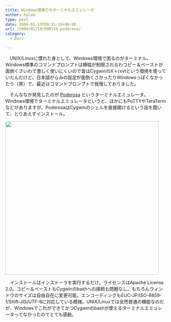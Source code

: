 ```yaml
---
title: Windows環境でのターミナルエミュレータ
author: hylom
type: post
date: 2009-01-19T09:51:29+00:00
url: /2009/01/19/090119-poderosa/
category:
  - Docs

---
```

　UNIX/Linuxに慣れた身として、Windows環境で困るのがターミナル。Windows標準のコマンドプロンプトは横幅が制限されるわコピー＆ペーストが面倒くさいわで激しく使いにくいので昔はCygwinのX＋rxvtという環境を使っていたんだけど、日本語がらみの設定が面倒くさかったりWindowsっぽくなかったり（笑）で、最近はコマンドプロンプトで我慢しておりました。

　そんななか発見したのが   [Poderosa][1] というターミナルエミュレータ。Windows環境でターミナルエミュレータというと、ほかにもPuTTYやTeraTermなどがありますが、PoderosaはCygwinのシェルを直接開けるという話を聞いて、とりあえずインストール。

 <img src="/img/blog/090119/poderosa.png" width="480" /></img>

　インストールはインストーラを実行するだけ。ライセンスはApache License 2.0。コピー＆ペーストもCygwinのbashへの接続も問題なし。もちろんウィンドウのサイズは自由自在に変更可能。エンコーディングもEUC-JP/ISO-8859-1/Shift-JIS/UTF-8に対応している模様。UNIX/Linuxでは全然普通の機能なのだが、WindowsでこれができてかつCygwinのbashが使えるターミナルエミュレータってなかったのでとても感動。

 [1]: http://ja.poderosa.org/index.html
